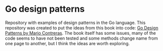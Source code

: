 # Go design patterns

Repository with examples of design patterns in the Go language. 
This repository was created to put the ideas from this book into code: [Go Design Patterns by Mario Contreras](https://www.amazon.com/Design-Patterns-Mario-Castro-Contreras/dp/1786466201). The book itself has some issues, many of the code seems to have not been tested and some methods change name from one page to another, but I think the ideas are worth exploring. 
